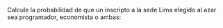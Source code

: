  Calcule la probabilidad de que un inscripto a la sede Lima elegido al azar sea programador,  economista o ambas: